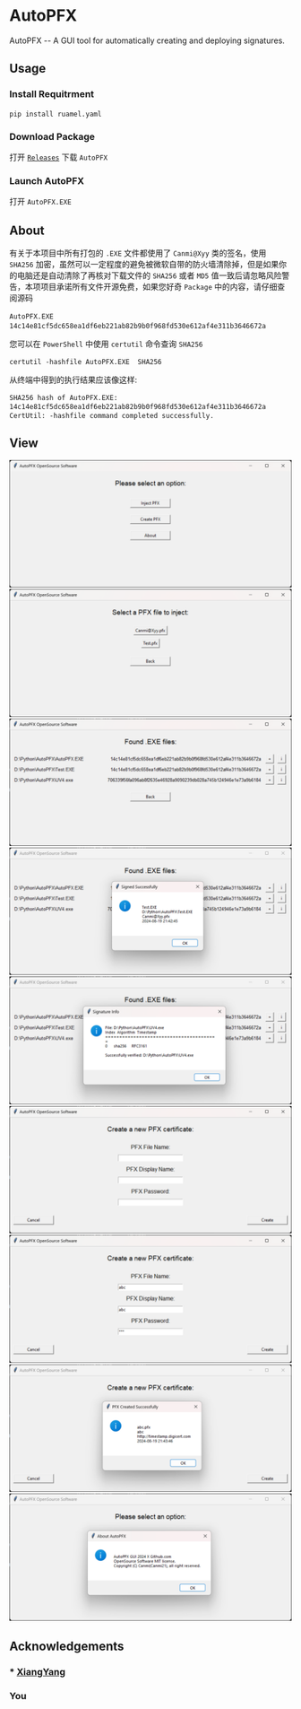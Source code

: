 # AutoPFX
AutoPFX -- A GUI tool for automatically creating and deploying signatures.
## Usage
### Install Requitrment
``` shell
pip install ruamel.yaml
```
### Download Package
打开 [`Releases`](https://github.com/Canmi21/AutoPFX/releases/) 下载 `AutoPFX`

### Launch AutoPFX
打开 `AutoPFX.EXE`

## About
有关于本项目中所有打包的 `.EXE` 文件都使用了 `Canmi@Xyy` 类的签名，使用 `SHA256` 加密，虽然可以一定程度的避免被微软自带的防火墙清除掉，但是如果你的电脑还是自动清除了再核对下载文件的 `SHA256` 或者 `MD5` 值一致后请忽略风险警告，本项项目承诺所有文件开源免费，如果您好奇 `Package` 中的内容，请仔细查阅源码 

`AutoPFX.EXE` `14c14e81cf5dc658ea1df6eb221ab82b9b0f968fd530e612af4e311b3646672a`

您可以在 `PowerShell` 中使用 `certutil` 命令查询 `SHA256`
``` shell
certutil -hashfile AutoPFX.EXE  SHA256
```

从终端中得到的执行结果应该像这样:
``` shell
SHA256 hash of AutoPFX.EXE:
14c14e81cf5dc658ea1df6eb221ab82b9b0f968fd530e612af4e311b3646672a
CertUtil: -hashfile command completed successfully.
```
## View
![ ](/img/01.png)
![ ](/img/02.png)
![ ](/img/03.png)
![ ](/img/04.png)
![ ](/img/05.png)
![ ](/img/06.png)
![ ](/img/07.png)
![ ](/img/08.png)
![ ](/img/09.png)

## Acknowledgements
### * [XiangYang](https://github.com/XiangYyang)
### You
